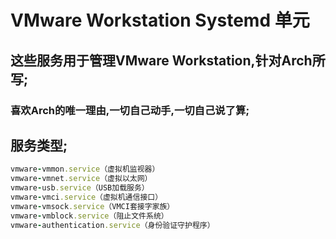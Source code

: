 # VMware Workstation Systemd 单元
## 这些服务用于管理VMware Workstation,针对Arch所写;
### 喜欢Arch的唯一理由,一切自己动手,一切自己说了算;


## 服务类型;
```ruby
vmware-vmmon.service（虚拟机监视器）
vmware-vmnet.service（虚拟以太网）
vmware-usb.service（USB加载服务）
vmware-vmci.service（虚拟机通信接口）
vmware-vmsock.service（VMCI套接字家族）
vmware-vmblock.service（阻止文件系统）
vmware-authentication.service（身份验证守护程序）
```
